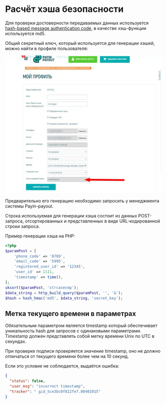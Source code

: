 # Расчёт хэша безопасности

Для проверки достоверности передаваемых данных используется
[hash-based message authentication code](https://ru.wikipedia.org/wiki/HMAC), в качестве хэш-функции
используется md5.

Общий секретный ключ, который используется для генерации хэшей, можно найти в профиле пользователя:

[![ключ API](images/profile-developer-key-small.jpg "ключ API")](images/profile-developer-key.png)

Предварительно его генерацию необходимо запросить у менеджмента системы Payin-payout.

Строка используемая для генерации хэша состоит из данных POST-запроса, отсортированных и представленных в виде
URL-кодированной строки запроса.

Пример генерации хэша на PHP:

```php
<?php
$paramPost = [
    'phone_code' => '8789',
    'email_code' => '5995',
    'registered_user_id' => '12345',
    'user_id' => 1111,
    'timestamp' => time(),
];
uksort($paramPost, 'strcasecmp');
$data_string = http_build_query($paramPost, '', '&');
$hash = hash_hmac('md5', $data_string, 'secret_key');
```

## Метка текущего времени в параметрах

Обязательным параметром является timestamp который обеспечивает уникальность hash для
запросов с одинаковыми параметрами. Timestamp должен представлять собой метку времени Unix по UTC
в секундах.

При проверке подписи проверяется значение timestamp, оно не должно отличаться от текущего времени
более чем на 10 секунд.

Если это условие не соблюдается, выдаётся ошибка:

```json
{
  "status": false,
  "user_msg": "incorrect timestamp",
  "tracker": " gid_5ce3bc0f822fe7.00401015"
}
```

